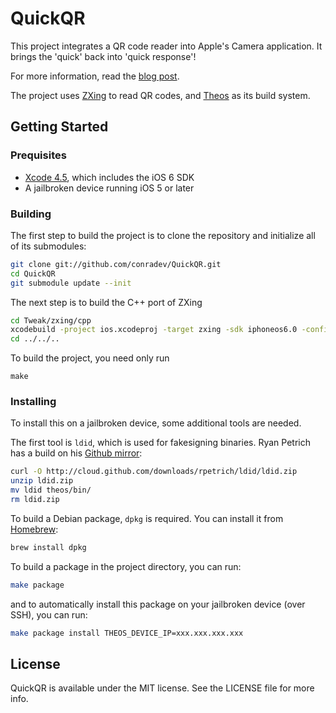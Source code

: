 # QuickQR

This project integrates a QR code reader into Apple's Camera application. It brings the 'quick' back into 'quick response'!

For more information, read the [blog post](http://kramerapps.com/blog/post/39821344121/a-quicker-qr-code-scanner).

The project uses [ZXing](http://code.google.com/p/zxing/) to read QR codes, and [Theos](https://github.com/DHowett/theos) as its build system.

## Getting Started

### Prequisites

- [Xcode 4.5](https://itunes.apple.com/us/app/xcode/id497799835), which includes the iOS 6 SDK
- A jailbroken device running iOS 5 or later

### Building

The first step to build the project is to clone the repository and initialize all of its submodules:

``` sh
git clone git://github.com/conradev/QuickQR.git
cd QuickQR
git submodule update --init
```

The next step is to build the C++ port of ZXing
``` sh
cd Tweak/zxing/cpp
xcodebuild -project ios.xcodeproj -target zxing -sdk iphoneos6.0 -configuration Release -arch armv7 -arch armv7s
cd ../../..
```

To build the project, you need only run

```
make
```

### Installing

To install this on a jailbroken device, some additional tools are needed.

The first tool is `ldid`, which is used for fakesigning binaries. Ryan Petrich has a build on his [Github mirror](https://github.com/rpetrich/ldid):

``` sh
curl -O http://cloud.github.com/downloads/rpetrich/ldid/ldid.zip
unzip ldid.zip
mv ldid theos/bin/
rm ldid.zip
```

To build a Debian package, `dpkg` is required. You can install it from [Homebrew](http://mxcl.github.com/homebrew/):

``` sh
brew install dpkg
```

To build a package in the project directory, you can run:

``` sh
make package
```

and to automatically install this package on your jailbroken device (over SSH), you can run:

``` sh
make package install THEOS_DEVICE_IP=xxx.xxx.xxx.xxx
```

## License

QuickQR is available under the MIT license. See the LICENSE file for more info.
